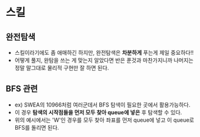 # 스킬
## 완전탐색
- 스킬이라기에도 좀 애매하긴 하지만, 완전탐색은 **차분하게** 푸는게 제일 중요하다!!
- 어떻게 풀지, 완탐을 쓰는 게 맞는지 알았다면 반은 푼것과 마찬가지니까 나머지는 정말 말그대로 물리적 구현만 잘 하면 된다.

## BFS 관련
- ex) SWEA의 10966처럼 여러군데서 BFS 탐색이 필요한 곳에서 활용가능하다.
- 이 경우 **탐색의 시작점들을 먼저 모두 찾아 queue에 넣은** 후 탐색할 수 있다.
- 위의 예시에서는 'W'인 경우를 모두 찾아 좌표를 먼저 queue에 넣고 이 queue로 BFS를 돌리면 된다.

##
